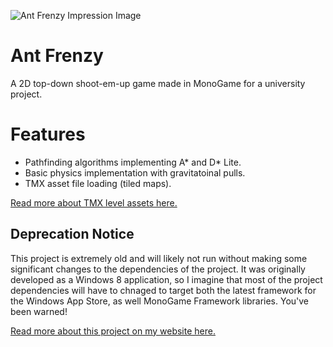 ![Ant Frenzy Impression Image](https://www.lucshelton.com/assets/Uploads/2cdec3606e/AntRunner-3__FillWzIyNjQsNTEyXQ.jpg)

# Ant Frenzy

A 2D top-down shoot-em-up game made in MonoGame for a university project.

# Features

* Pathfinding algorithms implementing A* and D* Lite.
* Basic physics implementation with gravitatoinal pulls.
* TMX asset file loading (tiled maps).

[Read more about TMX level assets here.](https://www.mapeditor.org/)

## Deprecation Notice

This project is extremely old and will likely not run without making some significant changes to the dependencies of the project. It was originally developed as a Windows 8 application, so I imagine that most of the project dependencies will have to chnaged to target both the latest framework for the Windows App Store, as well MonoGame Framework libraries. You've been warned!

[Read more about this project on my website here.](https://www.lucshelton.com/projects/personal/ant-frenzy/)
